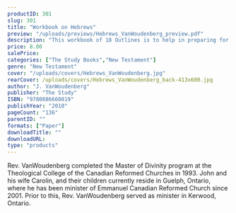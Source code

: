 ```yaml
---
productID: 301
slug: 301
title: "Workbook on Hebrews"
preview: "/uploads/previews/Hebrews_VanWoudenberg_preview.pdf"
description: "This workbook of 18 Outlines is to help in preparing for and participating in Bible study. It is comprised of questions that look at what the text of Hebrews says and how it should function in our lives."
price: 8.00
salePrice: 
categories: ["The Study Books","New Testament"]
genre: "New Testament"
cover: "/uploads/covers/Hebrews_VanWoudenberg.jpg"
rearCover: /uploads/covers/Hebrews_VanWoudenberg_back-413x600.jpg
author: "J. VanWoudenberg"
publisher: "The Study"
ISBN: "9780886660819"
publishYear: "2010"
pageCount: "136"
parentID: ""
formats: ["Paper"]
downloadTitle: ""
downloadURL: 
type: "products"
---
```

Rev. VanWoudenberg completed the Master of Divinity program at the Theological College of the Canadian Reformed Churches in 1993. John and his wife Carolin, and their children currently reside in Guelph, Ontario, where he has been minister of Emmanuel Canadian Reformed Church since 2001. Prior to this, Rev. VanWoudenberg served as minister in Kerwood, Ontario.
